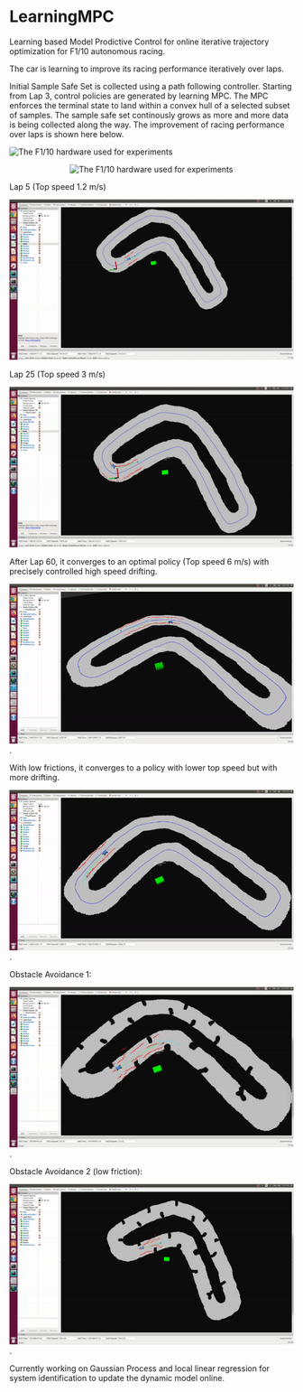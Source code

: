 # LearningMPC
Learning based Model Prodictive Control for online iterative trajectory optimization for F1/10 autonomous racing.

The car is learning to improve its racing performance iteratively over laps. 

Initial Sample Safe Set is collected using a path following controller. Starting from Lap 3, control policies are generated by learning MPC. The MPC enforces the terminal state to land within a convex hull of a selected subset of samples. The sample safe set continously grows as more and more data is being collected along the way. The improvement of racing performance over laps is shown here below.

![The F1/10 hardware used for experiments](https://storage.googleapis.com/groundai-web-prod/media/users/user_211599/project_333357/images/introduction/images/Fig_1.png)

<p align="center">
  <img src="https://storage.googleapis.com/groundai-web-prod/media/users/user_211599/project_333357/images/introduction/images/Fig_1.png" width="350" title="The F1/10 hardware used for experiments">
</p>

Lap 5 (Top speed 1.2 m/s)

![](media/lap5.gif)

Lap 25 (Top speed 3 m/s)

![](media/lap25.gif)

After Lap 60, it converges to an optimal policy (Top speed 6 m/s) with precisely controlled high speed drifting.

![](media/lap60_converged_drifting.gif).

With low frictions, it converges to a policy with lower top speed but with more drifting.

![](media/drifting_low_friction.gif).

Obstacle Avoidance 1:

![](media/obstacle_avoid.gif).

Obstacle Avoidance 2 (low friction): 

![](media/obstacle_low_friction.gif).

Currently working on Gaussian Process and local linear regression for system identification to update the dynamic model online.   



